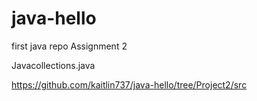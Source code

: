 # java-hello
first java repo
Assignment 2

Javacollections.java

https://github.com/kaitlin737/java-hello/tree/Project2/src
